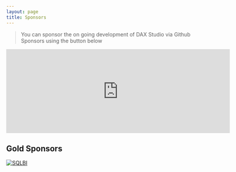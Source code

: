 ```yaml
---
layout: page
title: Sponsors
---
```


> You can sponsor the on going development of DAX Studio via Github Sponsors using the button below


<iframe src="https://github.com/sponsors/DaxStudio/card" title="Sponsor DaxStudio" height="225" width="600" style="border: 0;"></iframe>

## Gold Sponsors

[![SQLBI](https://avatars.githubusercontent.com/u/31683734?s=120&v=4)](https://www.sqlbi.com)

